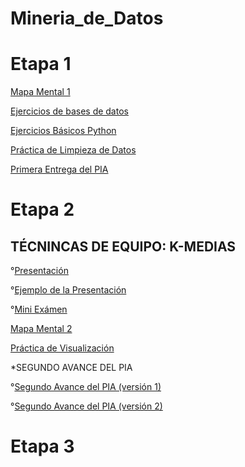 # Mineria_de_Datos
# Etapa 1
[Mapa Mental 1](https://github.com/VanessaCedillo19/Mineria_de_Datos/blob/main/Aplicaciones%20de%20la%20Miner%C3%ADa%20de%20Datos.png)

[Ejercicios de bases de datos](https://github.com/OrlandoC98/MineriaDeDatos_FCFM/blob/main/Ej1_BasesDatos_Equipo_6.pdf)

[Ejercicios Básicos Python](https://github.com/VanessaCedillo19/Mineria_de_Datos/blob/main/Ej_Python_1854568.ipynb)

[Práctica de Limpieza de Datos](https://github.com/antoniolozz/Mineria-de-datos/blob/main/Ej_Limpieza_Equipo6.ipynb)

[Primera Entrega del PIA](https://github.com/OrlandoC98/MineriaDeDatos_FCFM/blob/main/Avance1_PIA_Equipo6.ipynb)
# Etapa 2
## TÉCNINCAS DE EQUIPO: K-MEDIAS

°[Presentación](https://github.com/OrlandoC98/MineriaDeDatos_FCFM/blob/main/Presentaci%C3%B3n_K-Medias_Equipo-6.pdf)

°[Ejemplo de la Presentación](https://github.com/VanessaCedillo19/Mineria_de_Datos/blob/main/Kmedias.ipynb) 

°[Mini Exámen](https://github.com/OrlandoC98/MineriaDeDatos_FCFM/blob/main/Calificaci%C3%B3n_K-Medias_Equipo-6.pdf) 

[Mapa Mental 2](https://github.com/VanessaCedillo19/Mineria_de_Datos/blob/main/MapaMental_2_1854568.pdf)

[Práctica de Visualización](https://github.com/antoniolozz/Mineria-de-datos/blob/main/Visualizaci%C3%B3n_Equipo6.ipynb)

*SEGUNDO AVANCE DEL PIA

°[Segundo Avance del PIA (versión 1)](https://github.com/OrlandoC98/MineriaDeDatos_FCFM/blob/main/AvancePIA_II_Grupo003_Equipo6.ipynb)

°[Segundo Avance del PIA (versión 2)](https://github.com/OrlandoC98/MineriaDeDatos_FCFM/blob/main/AvancePIA_II_Grupo003_Equipo6_V2.ipynb)

# Etapa 3
